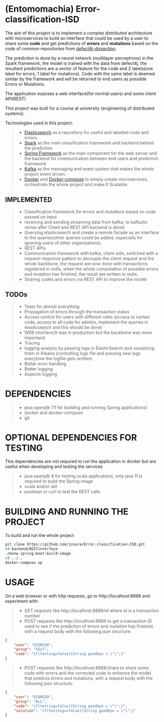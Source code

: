 # (Entomomachia) Error-classification-ISD
The aim of this project is to implement a complex distributed architecture with microservices to build an interface that could be used by a user to share some **code** and get predictions of **errors** and **mutations** based on the code of common repositories from [defect4j-dissection](https://github.com/program-repair/defects4j-dissection).

The prediction is done by a neural network (multilayer perceptrons) in the Spark framework, the model is trained with the data from defect4j, the resultant predictions are a vector of feature for the code and 2 labels(one label for errors, 1 label for mutations). 
Code with the same label is deemed similar by the framework and will be returned to end users as possible Errors or Mutations.

The application exposes a web interface(for normal users) and some client API(REST) 

This project was built for a course at university (engineering of distributed systems).

Technologies used in this project:
> - [Elasticsearch](https://www.elastic.co/) as a repository for useful and labelled code and errors.
> - [Spark](https://spark.apache.org/) as the main classification framework and backend behind the prediction
> - [Spring Framework](https://www.google.com/search?client=firefox-b-d&q=spring) as the main component for the web server and the backend for communication between end users and prediction framework
> - [Kafka](https://www.confluent.io/what-is-apache-kafka/?utm_medium=sem&utm_source=google&utm_campaign=ch.sem_br.nonbrand_tp.prs_tgt.kafka_mt.xct_rgn.emea_lng.eng_dv.all_con.kafka-general&utm_term=kafka&creative=&device=c&placement=&gclid=CjwKCAjw7--KBhAMEiwAxfpkWI5WuMmACbZnsIRBemzfwiqFWKfgoY9WfTjr2mPf2p7OdkaOvl1AFhoCdbIQAvD_BwE) as the messaging and event system that makes the whole project event driven.
> - [Docker](https://www.docker.com/) and [Docker-compose](https://docs.docker.com/compose/) to simply create microservices, orchestrate the whole project and make It Scalable.

## IMPLEMENTED
> - Classification framework for errors and mutations based on code passed on input
> - receiving and sending streaming data from kafka, to kafka(to revise after Client and REST API backend is done)
> - Querying elasticsearch and create a remote facade as an interface to the queries(other queries could be added, especially for ignoring users of other organizations).
> - REST APIs
> - Communication framework with kafka, client side, switched with a request-responce pattern to decouple the client request and the whole backbone, the request are now done with transactions registered in redis, when the whole computation of possible errors and mutation has finished, the result are written to redis.
> - Sharing codes and errors via REST API to improve the model

## TODOs
> - Tests for almost everything
> - Propagation of errors through the transaction status
> - Access control for users with different roles (access to certain code, access to all code for admins, implement the queries in elasticsearch and this should be done)
> - WEB interface(It was in production but the backbone was more important)
> - Tracing
> - logging analysis by passing logs in ElasticSearch and visualizing them in Kibana (controlling logs file and passing new logs everytime the logfile gets written)
> - Better error handling
> - Better logging
> - Aspects logging

# DEPENDENCIES
> - java openjdk (11 for building and running Spring applications)
> - docker and docker-compose
> - git

# OPTIONAL DEPENDENCIES FOR TESTING
This dependencies are not required to run the application in docker but are useful when developing and testing the services
> - java openjdk 8 for testing scala applications, only java 11 is required to build the Spring image
> - scala and/or sbt
> - postman or curl to test the REST calls

# BUILDING AND RUNNING THE PROJECT
To build and run the whole project
```bash
git clone https://github.com/josura/Error-classification-ISD.git
cd backend/RESTinterface
./mvnw spring-boot:build-image
cd ../..
docker-compose up
```

# USAGE
On a web browser or with http requests, go to http://localhost:8888 and experiment with:
> - GET requests like http://localhost:8888/id where id is a transaction number
> - POST requests like http://localhost:8888 to get a transaction ID used to see if the prediction of errors and mutation has finished, with a request body with the following json structure:
```json
{
    "user": "GIORGIO",
    "group": "SELF",
    "code": "if(testing=false){String goodbye = \"\";}"
}
```
> - POST requests like http://localhost:8888/share to share some code with errors and the corrected code to enhance the model that predicts errors and mutations, with a request body with the following json structure:
```json
{
    "user": "GIORGIO",
    "group": "ALL",
    "code": "if(testing=false){String goodbye = \"\";}",
    "solution": "if(testing==false){String goodbye = \"\";}"
}
```
